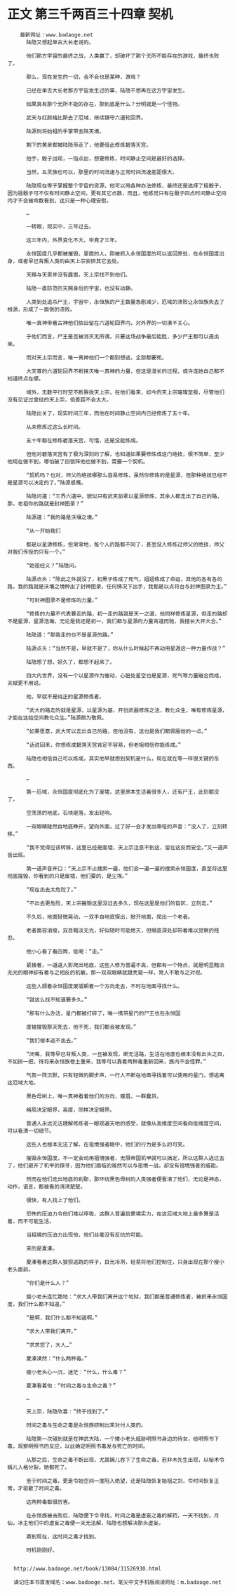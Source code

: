 # 正文 第三千两百三十四章 契机
        最新网址：www.badaoge.net
          陆隐又想起单古大长老说的。
      
          他们那方宇宙的最终之战，人类赢了，却破坏了那个无所不能存在的游戏，最终也败了。
      
          那么，现在发生的一切，会不会也是某种，游戏？
      
          已经在单古大长老那方宇宙发生过的事，陆隐不想再在这方宇宙发生。
      
          如果真有那个无所不能的存在，那到底是什么？分明就是一个怪物。
      
          武天与红颜梅比斯去了厄域，继续镇守六道轮回界。
      
          陆源则将始祖的手掌带去陆天境。
      
          剩下的黄泉都被陆隐带走了，他要借此修炼碧落天宫。
      
          抬手，骰子出现，一指点出，想要修炼，时间静止空间是最好的选择。
      
          当然，五灵族也可以，那里的时间流速与正常时间流速差距很大。
      
          陆隐现在等于掌握整个宇宙的资源，他可以用各种办法修炼，最终还是选择了摇骰子，因为摇骰子可不仅有时间静止空间，更有其它点数，而且，他感觉只有在骰子四点时间静止空间内才不会被命数看到，这只是一种心理安慰。
      
          …
      
          一转眼，现实中，三年过去。
      
          这三年内，外界变化不大，毕竟才三年。
      
          永恒国度几乎都被摧毁，里面的人，刚被抓入永恒国度的可以返回原处，在永恒国度出身，或者早已背叛人类的由天上宗安排其它去处。
      
          天赐与天恩并没有露面，天上宗找不到他们。
      
          陆隐一直防范的天赐身后的宇宙，也没有动静。
      
          人类到处追杀尸王，宇宙中，永恒族的尸王数量急剧减少，厄域的溃败让永恒族失去了根源，形成了一面倒的溃败。
      
          唯一真神带着古神他们依旧留在六道轮回界内，对外界的一切漠不关心。
      
          于他们而言，尸王是否被消灭无所谓，只要这场战争最后能胜，多少尸王都可以造出来。
      
          而对天上宗而言，唯一真神他们一个都别想逃，全部都要死。
      
          大天尊的六道轮回界不断抹灭唯一真神的力量，但这是漫长的过程，或许连她自己都不知道终点在哪。
      
          域外，无数平行时空不断靠拢天上宗，在他们看来，如今的天上宗璀璨至极，尽管他们没有见证过曾经的天上宗，但差距不会太大。
      
          陆隐出关了，现实时间三年，而他在时间静止空间内已经修炼了五十年。
      
          从未修炼过这么长时间。
      
          五十年都在修炼碧落天宫，可惜，还是没能练成。
      
          但他对碧落天宫有了极为深刻的了解，也知道如果要修炼成这门绝技，很不简单，至少他现在做不到，哪怕破了四锁阵他也做不到，需要一个契机。
      
          “契机吗？也对，师父的绝技哪那么容易修炼，虽然你修炼的是星源，但那种绝技已经不是星源可以决定的了。”陆源感慨。
      
          陆隐问道：“三界六道中，貌似只有武天前辈以星源修炼，其余人都走出了自己的路，那，老祖你的路就是封神图录？”
      
          陆源道：“我的路是沃壤之境。”
      
          “从一开始我们
      
          都是以星源修炼，但渐渐地，每个人的路都不同了，甚至没人修炼过师父的绝技，师父对我们传授的只有一个。”
      
          “始祖经义？”陆隐问。
      
          陆源点头：“除此之外就没了，初黑子练成了死气，妞妞练成了命运，其他的各有各的路，我的路就是沃壤之境种出了封神图录，任何情况下出手，我都是以点将台与封神图录为主。”
      
          “可封神图录不是修炼的力量。”
      
          “修炼的力量不代表要走的路，初一走的路就是天一之道，他同样修炼星源，但走的路却不是星源，星源浩瀚，无论是我还是初一，我们都与星源的力量背道而驰，我擅长大开大合。”
      
          陆隐道：“那我走的也不是星源的路。”
      
          陆源点头：“当然不是，早就不是了，你从什么时候起不再动用星源这一种力量作战？”
      
          陆隐想了想，好久了，都想不起来了。
      
          四大内世界，没有一个以星源作为催动，心脏处星空也是星源，死气等力量融合而成，天赋更不用说。
      
          他，早就不是纯正的星源修炼者。
      
          “武大的路走的就是星源，以星源为基，开创武器修炼之法，教化众生，唯有修炼星源，才能在这始空间教化众生。”陆源颇为敬佩。
      
          “如果愿意，武大可以走出自己的路，但他没有，这也是我们都佩服他的一点。”
      
          “话说回来，你想练成碧落天宫肯定不容易，但老祖相信你能练成。”
      
          陆隐也相信自己可以练成，其实他早就想到契机是什么，现在就在等一样很关键的东西。
      
          …
      
          第一厄域，永恒国度彻底化为了废墟，这里原本生活着很多人，还有尸王，此刻都没了。
      
          空荡荡的地底，石块砸落，发出轻响。
      
          一双眼睛陡然自地底睁开，望向外面，过了好一会才发出嘶哑的声音：“没人了，立刻转移。”
      
          “我不觉得应该转移，这里已经是废墟，天上宗注意不到这，留在这反而安全。”又一道声音出现。
      
          第一道声音开口：“天上宗不止搜索一遍，他们会一遍一遍的搜索永恒国度，直至将这里彻底摧毁，你看到的只是废墟，他们要的，是尘埃。”
      
          “现在出去太危险了。”
      
          “不出去更危险，天上宗摧毁这里没过去多久，现在这里是他们的盲区，立刻走。”
      
          不久后，地面轻微晃动，一双手自地底探出，掀开地面，爬出一个老者。
      
          老者面容消瘦，双目黯淡无光，好似随时可能熄灭，但眼底深处却带着难以觉察的残忍。
      
          他小心看了看四周，低喝：“走。”
      
          紧接着，一道道人影爬出地底，这些人修为普遍不高，但都有一个特点，就是明显黯淡无光的眼神却有着与之相反的机敏，那一双双眼睛就跟秃鹫一样，常人不敢与之对视。
      
          这些人顺着永恒国度废墟朝着一个方向走去，不时在地面寻找什么。
      
          “就这么找不知道要多久。”
      
          “那有什么办法，星门都被打碎了，唯一携带星门的尸王也在永恒国
      
          度被摧毁那天死去，他不死，我们都会被发现。”
      
          “我们根本逃不出去。”
      
          “闭嘴，我等早已背叛人类，一旦被发现，断无活路，生活在地底也根本没有出头之日，不如拼一把，待将来永恒族卷土重来，我等可以靠着两种毒重新回来，族内不会怪罪。”
      
          气氛一阵沉默，只有轻微的脚步声，一行人不断在地面寻找着可以使用的星门，想逃离这厄域大地。
      
          黑色母树上，唯一真神看着他们的方向，蹙眉，一群蠢货。
      
          格局决定眼界，高度，同样决定眼界。
      
          普通人永远无法理解修炼者一眼观遍天地的感受，就像从高维度空间看向低维度空间，可以看清一切细节。
      
          这些人也根本无法了解，在祖境强者眼中，他们的行为是多么的可笑。
      
          摧毁永恒国度，不一定会动用祖境强者，无限帝国机甲就可以搞定，所以这群人逃过去了，他们避开了机甲的探寻，因为他们面临的虽然可以与祖境一战，却没有祖境强者的威能。
      
          然而在他们走出地底的刹那，那环绕黑色母树的人类强者便看清了他们，无论是神态，动作，语言，都被看的清清楚楚。
      
          很快，有人找上了他们。
      
          恐怖的压迫力令他们难以呼吸，这群人普遍启蒙境实力，在这厄域大地上最多算是活着，而不可能生活。
      
          当祖境的压迫力出现他，他们丝毫没有反抗的可能。
      
          来的是夏溱。
      
          夏溱看着这群人狼狈逃跑的样子，目光冷冽，轻易将他们控制住，只身出现在那个瘦小老头面前。
      
          “你们是什么人？”
      
          瘦小老头连忙跪地：“求大人带我们离开这个地狱，我们都是普通修炼者，被抓来永恒国度，我们什么都不知道。”
      
          “是啊，我们什么都不知道啊。”
      
          “求大人带我们离开。”
      
          “求求您了，大人…”
      
          夏溱漠然：“什么两种毒。”
      
          瘦小老头心一沉，迷茫：“什么，什么毒？”
      
          夏溱看着他：“时间之毒与生命之毒？”
      
          …
      
          天上宗，陆隐欣喜：“终于找到了。”
      
          时间之毒与生命之毒是永恒族研制出来对付人类的。
      
          陆隐第一次碰到就是在神武大陆，一个矮小老头威胁明照书身边的侍女，给明照书下毒，观察明照书的反应，以此确定明照书毒发与死亡的时间。
      
          从那之后，生命之毒不断出现，尤其嫣儿吞下了生命之毒，若非木先生出现，以秘术令嫣儿人格分裂，她都死了。
      
          至于时间之毒，更是令始空间一度陷入绝望，还是陆隐恢复始祖之剑，令时间恢复正常，才驱散了时间之毒。
      
          这两种毒都很厉害。
      
          在永恒族被击败后，陆隐便下令寻找，时间之毒是虚妄之毒的解药，一天不找到，月仙，冰主他们中的虚妄之毒便一天无法解，陆隐也想解决那头虚妄。
      
          直到现在，这时间之毒才找到。
      
          时机刚刚好。
      
      
      http://www.badaoge.net/book/13084/31526930.html
      
      请记住本书首发域名：www.badaoge.net。笔尖中文手机版阅读网址：m.badaoge.net